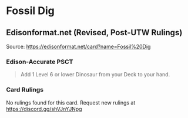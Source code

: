 # Fossil Dig

## Edisonformat.net (Revised, Post-UTW Rulings)

Source: https://edisonformat.net/card?name=Fossil%20Dig

### Edison-Accurate PSCT

> Add 1 Level 6 or lower Dinosaur from your Deck to your hand.

### Card Rulings

No rulings found for this card. Request new rulings at https://discord.gg/shVJnYJNpg
            